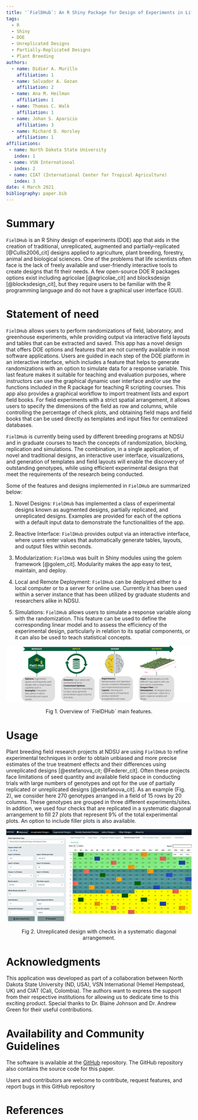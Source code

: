```yaml
---
title: '`FielDHub`: An R Shiny Package for Design of Experiments in Life Sciences'
tags:
  - R
  - Shiny
  - DOE
  - Unreplicated Designs
  - Partially-Replicated Designs
  - Plant Breeding
authors:
  - name: Didier A. Murillo
    affiliation: 1
  - name: Salvador A. Gezan
    affiliation: 2
  - name: Ana M. Heilman
    affiliation: 1
  - name: Thomas C. Walk
    affiliation: 1
  - name: Johan S. Aparicio
    affiliation: 3
  - name: Richard D. Horsley
    affiliation: 1
affiliations:
 - name: North Dakota State University
   index: 1
 - name: VSN International
   index: 2
 - name: CIAT (International Center for Tropical Agriculture)
   index: 3
date: 4 March 2021
bibliography: paper.bib
---
```


# Summary

`FielDHub` is an R Shiny design of experiments (DOE) app that aids in the creation of traditional, unreplicated, augmented and partially-replicated [@Cullis2006_cit] designs  applied to agriculture, plant breeding, forestry, animal and biological sciences. One of the problems that life scientists often face is the lack of freely available and user-friendly interactive tools to create designs that fit their needs. A few open-source DOE R packages options exist including agricolae [@agricolae_cit] and blocksdesign [@blocksdesign_cit], but they require users to be familiar with the R programming language and do not have a graphical user interface (GUI).

# Statement of need

`FielDHub` allows users to perform randomizations of field, laboratory, and greenhouse experiments, while providing output via interactive field layouts and tables that can be extracted and saved. This app has a novel design that offers DOE options and features that are not currently available in most software applications.  Users are guided in each step of the DOE platform in an interactive interface, which includes a feature that helps to generate randomizations with an option to simulate data for a response variable. This last feature makes it suitable for teaching and evaluation purposes, where instructors can use the graphical dynamic user interface and/or use the functions included in the R package for teaching R scripting courses. This app also provides a graphical workflow to import treatment lists and export field books. For field experiments with a strict spatial arrangement, it allows users to specify the dimensions of the field as row and columns, while controlling the percentage of check plots, and obtaining field maps and field books that can be used directly as templates and input files for centralized databases.

`FielDHub` is currently being used by different breeding programs at NDSU and in graduate courses to teach the concepts of randomization, blocking, replication and simulations. The combination, in a single application, of novel and traditional designs, an interactive user interface, visualizations, and generation of templates and field layouts will enable the discovery of outstanding genotypes, while using efficient experimental designs that meet the requirements of the research being conducted.

Some of the features and designs implemented in `FielDHub` are summarized below:

1. Novel Designs: `FielDHub` has implemented a class of experimental designs known as augmented designs, partially replicated, and unreplicated designs. Examples are provided for each of the options with a default input data to demonstrate the functionalities of the app.

2. Reactive Interface: `FielDHub` provides output via an interactive interface, where users enter values that automatically generate tables, layouts, and output files within seconds.

3. Modularization: `FielDHub` was built in Shiny modules using the golem framework [@golem_cit]. Modularity makes the app easy to test, maintain, and deploy. 

4. Local and Remote Deployment: `FielDHub` can be deployed either to a local computer or to a server for online use. Currently it has been used within a server instance that has been utilized by graduate students and researchers alike in NDSU.

5. Simulations: `FielDHub` allows users to simulate a response variable along with the randomization. This feature can be used to define the corresponding linear model and to assess the efficiency of the experimental design, particularly in relation to its spatial components, or it can also be used to teach statistical concepts.

![\label{fig:Fig}](FielDHub_Overview_Map.png)
<div align="center"> Fig 1. Overview of `FielDHub` main features.</div>

# Usage

Plant breeding field research projects at NDSU are using `FielDHub` to refine experimental techniques in order to obtain unbiased and more precise estimates of the true treatment effects and their differences using unreplicated designs [@estefanova_cit; @Federer_cit]. Often these projects face limitations of seed quantity and available field space in conducting trials with large numbers of genotypes and opt for the use of partially replicated or unreplicated designs [@estefanova_cit]. As an example (Fig. 2), we consider here 270 genotypes arranged in a field of 15 rows by 20 columns. These genotypes are grouped in three different experiments/sites. In addition, we used four checks that are replicated in a systematic diagonal arrangement to fill 27 plots that represent 9% of the total experimental plots. An option to include filler plots is also available.

![\label{fig:Fig2}](Example_FielDHub4.png)
<div align="center"> Fig 2. Unreplicated design with checks in a systematic diagonal arrangement. </div>

# Acknowledgments

This application was developed as part of a collaboration between North Dakota State University (ND, USA), VSN International (Hemel Hempstead, UK) and CIAT (Cali, Colombia). The authors want to express the support from their respective institutions for allowing us to dedicate time to this exciting product. Special thanks to Dr. Blaine Johnson and Dr. Andrew Green for their useful contributions. 

# Availability and Community Guidelines

The software is available at the [GitHub](https://github.com/DidierMurilloF/FielDHub/) repository. The GitHub repository also contains the source code for this paper.

Users and contributors are welcome to contribute, request features, and report bugs in this GitHub repository

# References
